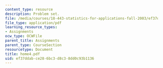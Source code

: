 ```yaml
---
content_type: resource
description: Problem set.
file: /media/courses/18-443-statistics-for-applications-fall-2003/ef37ddabce286bc3d8c38dd0c93b1136_home4.pdf
file_type: application/pdf
learning_resource_types:
- Assignments
ocw_type: OCWFile
parent_title: Assignments
parent_type: CourseSection
resourcetype: Document
title: home4.pdf
uid: ef37ddab-ce28-6bc3-d8c3-8dd0c93b1136
---
```

